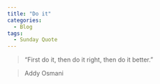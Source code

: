 ```yaml
---
title: "Do it"
categories:
  - Blog
tags:
  - Sunday Quote
---
```


> “First do it, then do it right, then do it better.”  

>  Addy Osmani 
